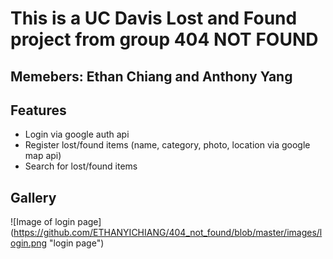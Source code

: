 # This is a UC Davis Lost and Found project from group 404 NOT FOUND

## Memebers: Ethan Chiang and Anthony Yang

## Features
* Login via google auth api
* Register lost/found items (name, category, photo, location via google map api)
* Search for lost/found items

## Gallery
![Image of login page] 
(https://github.com/ETHANYICHIANG/404_not_found/blob/master/images/login.png "login page")
